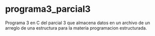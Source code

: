 # programa3_parcial3
Programa 3 en C del parcial 3 que almacena datos en un archivo de un arreglo de una estructura para la materia programacion estructurada.
